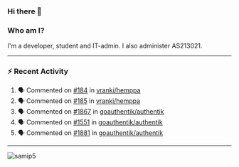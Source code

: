 ### Hi there 👋

### Who am I?
I'm a developer, student and IT-admin. I also administer AS213021.

---
### :zap: Recent Activity
<!--START_SECTION:activity-->
1. 🗣 Commented on [#184](https://github.com/vranki/hemppa/issues/184) in [vranki/hemppa](https://github.com/vranki/hemppa)
2. 🗣 Commented on [#185](https://github.com/vranki/hemppa/issues/185) in [vranki/hemppa](https://github.com/vranki/hemppa)
3. 🗣 Commented on [#1867](https://github.com/goauthentik/authentik/issues/1867) in [goauthentik/authentik](https://github.com/goauthentik/authentik)
4. 🗣 Commented on [#1551](https://github.com/goauthentik/authentik/issues/1551) in [goauthentik/authentik](https://github.com/goauthentik/authentik)
5. 🗣 Commented on [#1881](https://github.com/goauthentik/authentik/issues/1881) in [goauthentik/authentik](https://github.com/goauthentik/authentik)
<!--END_SECTION:activity-->
---

<img align="center" src="https://github-readme-stats.vercel.app/api?username=samip5&show_icons=true" alt="samip5" />
